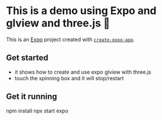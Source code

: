 # This is a demo using Expo and glview and three.js 👋

This is an [Expo](https://expo.dev) project created with [`create-expo-app`](https://www.npmjs.com/package/create-expo-app).

## Get started

- it shows how to create and use expo glview with three.js
- touch the spinning box and it will stop/restart

## Get it running
npm install
npx start expo
